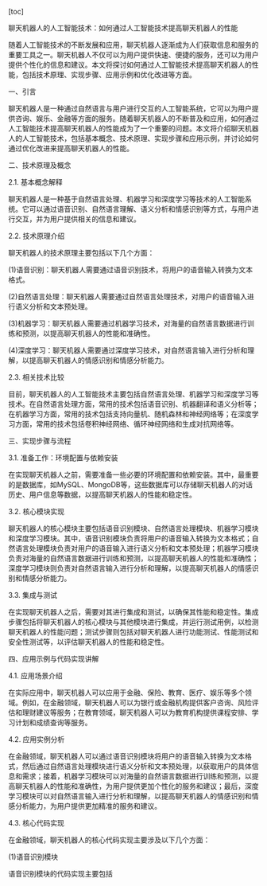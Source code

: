 
[toc]                    
                
                
聊天机器人的人工智能技术：如何通过人工智能技术提高聊天机器人的性能

随着人工智能技术的不断发展和应用，聊天机器人逐渐成为人们获取信息和服务的重要工具之一。聊天机器人不仅可以为用户提供快速、便捷的服务，还可以为用户提供个性化的信息和建议。本文将探讨如何通过人工智能技术提高聊天机器人的性能，包括技术原理、实现步骤、应用示例和优化改进等方面。

一、引言

聊天机器人是一种通过自然语言与用户进行交互的人工智能系统，它可以为用户提供咨询、娱乐、金融等方面的服务。随着聊天机器人的不断普及和应用，如何通过人工智能技术提高聊天机器人的性能成为了一个重要的问题。本文将介绍聊天机器人的人工智能技术，包括基本概念、技术原理、实现步骤和应用示例，并讨论如何通过优化改进来提高聊天机器人的性能。

二、技术原理及概念

2.1. 基本概念解释

聊天机器人是一种基于自然语言处理、机器学习和深度学习等技术的人工智能系统。它可以通过语音识别、自然语言理解、语义分析和情感识别等方式，与用户进行交互，并为用户提供相关的信息和建议。

2.2. 技术原理介绍

聊天机器人的技术原理主要包括以下几个方面：

(1)语音识别：聊天机器人需要通过语音识别技术，将用户的语音输入转换为文本格式。

(2)自然语言处理：聊天机器人需要通过自然语言处理技术，对用户的语音输入进行语义分析和文本预处理。

(3)机器学习：聊天机器人需要通过机器学习技术，对海量的自然语言数据进行训练和预测，以提高聊天机器人的性能和准确性。

(4)深度学习：聊天机器人需要通过深度学习技术，对自然语言输入进行分析和理解，以提高聊天机器人的情感识别和情感分析能力。

2.3. 相关技术比较

目前，聊天机器人的人工智能技术主要包括自然语言处理、机器学习和深度学习等技术。在自然语言处理方面，常用的技术包括语音识别、机器翻译和语义分析等；在机器学习方面，常用的技术包括支持向量机、随机森林和神经网络等；在深度学习方面，常用的技术包括卷积神经网络、循环神经网络和生成对抗网络等。

三、实现步骤与流程

3.1. 准备工作：环境配置与依赖安装

在实现聊天机器人之前，需要准备一些必要的环境配置和依赖安装。其中，最重要的是数据库，如MySQL、MongoDB等，这些数据库可以存储聊天机器人的对话历史、用户信息等数据，以提高聊天机器人的性能和稳定性。

3.2. 核心模块实现

聊天机器人的核心模块主要包括语音识别模块、自然语言处理模块、机器学习模块和深度学习模块。其中，语音识别模块负责将用户的语音输入转换为文本格式；自然语言处理模块负责对用户的语音输入进行语义分析和文本预处理；机器学习模块负责对海量的自然语言数据进行训练和预测，以提高聊天机器人的性能和准确性；深度学习模块则负责对自然语言输入进行分析和理解，以提高聊天机器人的情感识别和情感分析能力。

3.3. 集成与测试

在实现聊天机器人之后，需要对其进行集成和测试，以确保其性能和稳定性。集成步骤包括将聊天机器人的核心模块与其他模块进行集成，并运行测试用例，以检测聊天机器人的性能问题；测试步骤则包括对聊天机器人进行功能测试、性能测试和安全性测试等，以评估聊天机器人的性能和稳定性。

四、应用示例与代码实现讲解

4.1. 应用场景介绍

在实际应用中，聊天机器人可以应用于金融、保险、教育、医疗、娱乐等多个领域。例如，在金融领域，聊天机器人可以为银行或金融机构提供客户咨询、风险评估和理财建议等服务；在教育领域，聊天机器人可以为教育机构提供课程安排、学习计划和成绩查询等服务。

4.2. 应用实例分析

在金融领域，聊天机器人可以通过语音识别模块将用户的语音输入转换为文本格式，然后通过自然语言处理模块进行语义分析和文本预处理，以获取用户的具体信息和需求；接着，机器学习模块可以对海量的自然语言数据进行训练和预测，以提高聊天机器人的性能和准确性，为用户提供更加个性化的服务和建议；最后，深度学习模块可以对自然语言输入进行分析和理解，以提高聊天机器人的情感识别和情感分析能力，为用户提供更加精准的服务和建议。

4.3. 核心代码实现

在金融领域，聊天机器人的核心代码实现主要涉及以下几个方面：

(1)语音识别模块

语音识别模块的代码实现主要包括

